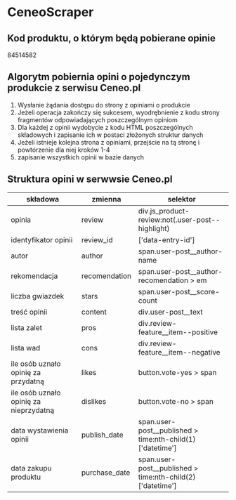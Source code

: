 # CeneoScraper

## Kod produktu, o którym będą pobierane opinie
84514582

## Algorytm pobiernia opini o pojedynczym produkcie z serwisu Ceneo.pl
1. Wysłanie żądania dostępu do strony z opiniami o produkcie
2. Jeżeli operacja zakończy się sukcesem, wyodrębnienie z kodu strony fragmentów odpowiadających poszczególnym opiniom
3. Dla każdej z opinii wydobycie z kodu HTML poszczególnych składowych i zapisanie ich w postaci złożonych struktur danych
4. Jeżeli istnieje kolejna strona z opiniami, przejście na tą stronę i powtórzenie dla niej kroków 1-4
5. zapisanie wszystkich opinii w bazie danych

## Struktura opini w serwwsie Ceneo.pl
|składowa|zmienna|selektor|
|--------|-------|--------|
|opinia|review|div.js_product-review:not(.user-post--highlight)|
|identyfikator opinii|review_id|['data-entry-id']|
|autor|author|span.user-post__author-name|
|rekomendacja|recomendation|span.user-post__author-recomendation > em|
|liczba gwiazdek|stars|span.user-post__score-count|
|treść opinii|content|div.user-post__text|
|lista zalet|pros|div.review-feature__item--positive|
|lista wad|cons|div.review-feature__item--negative|
|ile osób uznało opinię za przydatną|likes|button.vote-yes > span|
|ile osób uznało opinię za nieprzydatną|dislikes|button.vote-no > span|
|data wystawienia opinii|publish_date|span.user-post__published > time:nth-child(1)['datetime']|
|data zakupu produktu|purchase_date|span.user-post__published > time:nth-child(2)['datetime']|
